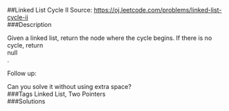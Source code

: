 ##Linked List Cycle II
Source: https://oj.leetcode.com/problems/linked-list-cycle-ii  
###Description

                

Given a linked list, return the node where the cycle begins. If there is no cycle, return   
null  
.
  


  

Follow up:  

Can you solve it without using extra space?  
###Tags
Linked List, Two Pointers  
###Solutions